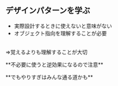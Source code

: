 ## デザインパターンを学ぶ
+ 実際設計するときに使えないと意味がない
+ オブジェクト指向を理解することが必要


<br />
⇒覚えるよりも理解することが大切
<p class="fragment">**不必要に使うと逆効果になるので注意** </p>
<p class="fragment">**でもやりすぎはみんな通る道かも** </p>
